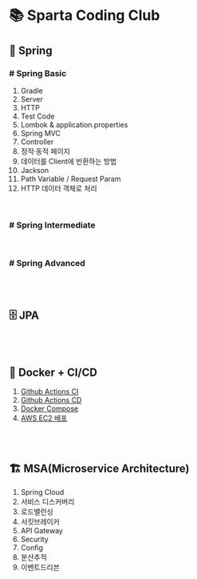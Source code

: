 # 📚 Sparta Coding Club

## 🌱 Spring

### # Spring Basic
1. Gradle
2. Server
3. HTTP
4. Test Code
5. Lombok & application.properties
6. Spring MVC
7. Controller
8. 정적·동적 페이지
9. 데이터를 Client에 반환하는 방법
10. Jackson
11. Path Variable / Request Param
12. HTTP 데이터 객체로 처리


<br>

### # Spring Intermediate

<br>

### # Spring Advanced

<br>
<br>

## 🗄️ JPA

<br>
<br>

## 🐳 Docker + CI/CD

1. <a href="https://github.com/S2gamzaS2/github-action-sample">Github Actions CI</a>
2. <a href="https://github.com/S2gamzaS2/github-action-sample">Github Actions CD</a>
3. <a href="https://github.com/S2gamzaS2/spring-boot-sample">Docker Compose</a>
4. <a href="https://github.com/S2gamzaS2/cicd-aws">AWS EC2 배포</a>
<br>
<br>

## 🏗️ MSA(Microservice Architecture)
1. Spring Cloud
2. 서비스 디스커버리
3. 로드밸런싱
4. 서킷브레이커
5. API Gateway
6. Security
7. Config
8. 분산추적
9. 이벤트드리븐
